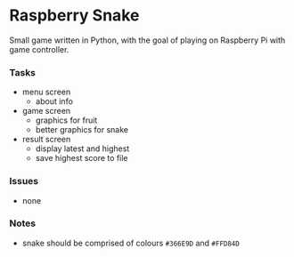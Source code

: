 Raspberry Snake
===============

Small game written in Python, with the goal of playing on Raspberry Pi with game controller.

### Tasks

 - menu screen
    - about info
 - game screen
    - graphics for fruit
    - better graphics for snake
 - result screen
    - display latest and highest
    - save highest score to file

### Issues

 - none

### Notes

 - snake should be comprised of colours `#366E9D` and `#FFD84D`